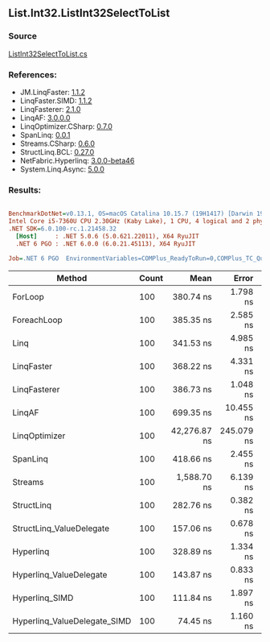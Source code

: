 ﻿## List.Int32.ListInt32SelectToList

### Source
[ListInt32SelectToList.cs](../LinqBenchmarks/List/Int32/ListInt32SelectToList.cs)

### References:
- JM.LinqFaster: [1.1.2](https://www.nuget.org/packages/JM.LinqFaster/1.1.2)
- LinqFaster.SIMD: [1.1.2](https://www.nuget.org/packages/LinqFaster.SIMD/1.0.3)
- LinqFasterer: [2.1.0](https://www.nuget.org/packages/LinqFasterer/2.1.0)
- LinqAF: [3.0.0.0](https://www.nuget.org/packages/LinqAF/3.0.0.0)
- LinqOptimizer.CSharp: [0.7.0](https://www.nuget.org/packages/LinqOptimizer.CSharp/0.7.0)
- SpanLinq: [0.0.1](https://www.nuget.org/packages/SpanLinq/0.0.1)
- Streams.CSharp: [0.6.0](https://www.nuget.org/packages/Streams.CSharp/0.6.0)
- StructLinq.BCL: [0.27.0](https://www.nuget.org/packages/StructLinq/0.27.0)
- NetFabric.Hyperlinq: [3.0.0-beta46](https://www.nuget.org/packages/NetFabric.Hyperlinq/3.0.0-beta46)
- System.Linq.Async: [5.0.0](https://www.nuget.org/packages/System.Linq.Async/5.0.0)

### Results:
``` ini

BenchmarkDotNet=v0.13.1, OS=macOS Catalina 10.15.7 (19H1417) [Darwin 19.6.0]
Intel Core i5-7360U CPU 2.30GHz (Kaby Lake), 1 CPU, 4 logical and 2 physical cores
.NET SDK=6.0.100-rc.1.21458.32
  [Host]     : .NET 5.0.6 (5.0.621.22011), X64 RyuJIT
  .NET 6 PGO : .NET 6.0.0 (6.0.21.45113), X64 RyuJIT

Job=.NET 6 PGO  EnvironmentVariables=COMPlus_ReadyToRun=0,COMPlus_TC_QuickJitForLoops=1,COMPlus_TieredPGO=1  Runtime=.NET 6.0  

```
|                       Method | Count |         Mean |      Error |     StdDev |          Ratio | RatioSD |   Gen 0 | Allocated |
|----------------------------- |------ |-------------:|-----------:|-----------:|---------------:|--------:|--------:|----------:|
|                      ForLoop |   100 |    380.74 ns |   1.798 ns |   1.502 ns |       baseline |         |  0.5660 |   1,184 B |
|                  ForeachLoop |   100 |    385.35 ns |   2.585 ns |   2.418 ns |   1.01x slower |   0.01x |  0.5660 |   1,184 B |
|                         Linq |   100 |    341.53 ns |   4.985 ns |   5.541 ns |   1.11x faster |   0.02x |  0.2522 |     528 B |
|                   LinqFaster |   100 |    368.22 ns |   4.331 ns |   3.839 ns |   1.03x faster |   0.01x |  0.4358 |     912 B |
|                 LinqFasterer |   100 |    386.73 ns |   1.048 ns |   0.929 ns |   1.02x slower |   0.01x |  0.6232 |   1,304 B |
|                       LinqAF |   100 |    699.35 ns |  10.455 ns |   9.780 ns |   1.84x slower |   0.03x |  0.5655 |   1,184 B |
|                LinqOptimizer |   100 | 42,276.87 ns | 245.079 ns | 217.256 ns | 110.99x slower |   0.61x | 13.9771 |  29,359 B |
|                     SpanLinq |   100 |    418.66 ns |   2.455 ns |   2.297 ns |   1.10x slower |   0.01x |  0.2179 |     456 B |
|                      Streams |   100 |  1,588.70 ns |   6.139 ns |   4.793 ns |   4.17x slower |   0.02x |  0.7534 |   1,576 B |
|                   StructLinq |   100 |    282.76 ns |   0.382 ns |   0.299 ns |   1.35x faster |   0.01x |  0.2484 |     520 B |
|     StructLinq_ValueDelegate |   100 |    157.06 ns |   0.678 ns |   0.634 ns |   2.42x faster |   0.02x |  0.2370 |     496 B |
|                    Hyperlinq |   100 |    328.89 ns |   1.334 ns |   1.183 ns |   1.16x faster |   0.01x |  0.2179 |     456 B |
|      Hyperlinq_ValueDelegate |   100 |    143.87 ns |   0.833 ns |   0.696 ns |   2.65x faster |   0.02x |  0.2179 |     456 B |
|               Hyperlinq_SIMD |   100 |    111.84 ns |   1.897 ns |   1.682 ns |   3.41x faster |   0.06x |  0.2180 |     456 B |
| Hyperlinq_ValueDelegate_SIMD |   100 |     74.45 ns |   1.160 ns |   1.085 ns |   5.13x faster |   0.07x |  0.2180 |     456 B |
